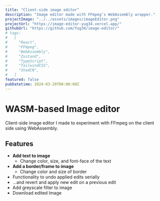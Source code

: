 ```yaml
---
title: "Client-side image editor"
description: "Image editor made with FFmpeg’s WebAssembly wrapper."
projectImage: "../../assets/images/imageEditor.png"
projectUrl: "https://image-editor-yug34.vercel.app/"
githubUrl: "https://github.com/Yug34/image-editor/"
# tags:
#   [
#     "React",
#     "FFmpeg",
#     "WebAssembly",
#     "Zustand",
#     "TypeScript",
#     "TailwindCSS",
#     "ShadCN",
#   ]
featured: false
pubDatetime: 2024-03-20T00:00:00Z
---
```


# WASM-based Image editor

Client-side image editor I made to experiment with FFmpeg on the client side using WebAssembly.

## Features

- **Add text to image**
  - Change color, size, and font-face of the text
- **Add a border/frame to image**
  - Change color and size of border
- Functionality to undo applied edits serially
- ...and revert and apply new edit on a previous edit
- Add greyscale filter to image
- Download edited Image
